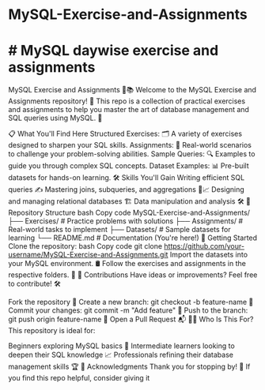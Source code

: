 # MySQL-Exercise-and-Assignments
# # MySQL daywise exercise and assignments
MySQL Exercise and Assignments 🐬📚
Welcome to the MySQL Exercise and Assignments repository! 🎉 This repo is a collection of practical exercises and assignments to help you master the art of database management and SQL queries using MySQL. 🚀

📋 What You'll Find Here
Structured Exercises: 🗂️ A variety of exercises designed to sharpen your SQL skills.
Assignments: 📝 Real-world scenarios to challenge your problem-solving abilities.
Sample Queries: 🔍 Examples to guide you through complex SQL concepts.
Dataset Examples: 📊 Pre-built datasets for hands-on learning.
🛠️ Skills You'll Gain
Writing efficient SQL queries ✍️
Mastering joins, subqueries, and aggregations 🔗📈
Designing and managing relational databases 🏗️
Data manipulation and analysis 🛠️
📂 Repository Structure
bash
Copy code
MySQL-Exercise-and-Assignments/
├── Exercises/         # Practice problems with solutions
├── Assignments/       # Real-world tasks to implement
├── Datasets/          # Sample datasets for learning
└── README.md          # Documentation (You're here!)
🏁 Getting Started
Clone the repository:
bash
Copy code
git clone https://github.com/your-username/MySQL-Exercise-and-Assignments.git
Import the datasets into your MySQL environment. 🛢️
Follow the exercises and assignments in the respective folders. 📂
🤝 Contributions
Have ideas or improvements? Feel free to contribute! 🛠️

Fork the repository 🍴
Create a new branch: git checkout -b feature-name 🌿
Commit your changes: git commit -m "Add feature" 📝
Push to the branch: git push origin feature-name 🚀
Open a Pull Request 📬
🧑‍💻 Who Is This For?
This repository is ideal for:

Beginners exploring MySQL basics 🌱
Intermediate learners looking to deepen their SQL knowledge 📈
Professionals refining their database management skills 🏆
🌟 Acknowledgments
Thank you for stopping by! 🌈 If you find this repo helpful, consider giving it 
